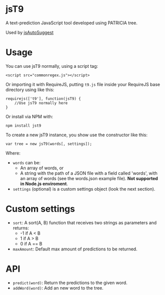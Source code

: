 jsT9
====

A text-prediction JavaScript tool developed using PATRICIA tree.

Used by [jsAutoSuggest](https://github.com/talyssonoc/jsAutoSuggest "jsAutoSuggest")

Usage
======

You can use jsT9 normally, using a script tag:

    <script src="commonregex.js"></script>

Or importing it with RequireJS, putting `t9.js` file inside your RequireJS base directory using like this:

    requirejs(['t9'], function(jsT9) {
        //Use jsT9 normally here
    }


Or install via NPM with:

    npm install jst9

To create a new jsT9 instance, you show use the constructor like this:

    var tree = new jsT9(words[, settings]);

Where:

* `words` can be:
  * An array of words, or
  * A string with the path of a JSON file with a field called 'words', with an array of words (see the words.json example file). __Not supported in Node.js enviroment__.
* `settings` (optional) is a custom settings object (look the next section).

Custom settings
===============

* `sort`: A sort(A, B) function that receives two strings as parameters and returns:  
  * -1 if A < B  
  * 1 if A > B  
  * 0 if A == B
* `maxAmount`: Default max amount of predictions to be returned.

API
===

* `predict(word)`: Return the predictions to the given word.
* `addWord(word)`: Add an new word to the tree.
